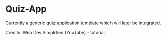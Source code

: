 # Quiz-App
Currently a generic quiz application template which will later be integrated.

Credits: Web Dev Simplified (YouTube) - tutorial
